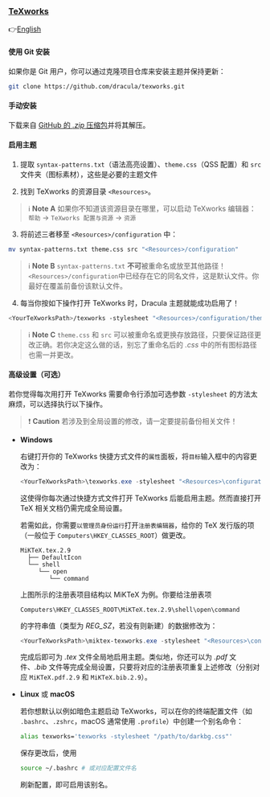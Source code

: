 ### [TeXworks](https://tug.org/texworks/)

👉[English](./INSTALL.md)

#### 使用 Git 安装

如果你是 Git 用户，你可以通过克隆项目仓库来安装主题并保持更新：

```bash
git clone https://github.com/dracula/texworks.git
```

#### 手动安装

下载来自 [GitHub 的 _.zip_ 压缩包](https://github.com/dracula/texworks/archive/main.zip)并将其解压。

#### 启用主题

1. 提取 `syntax-patterns.txt`（语法高亮设置）、`theme.css`（QSS 配置）和 `src` 文件夹（图标素材），这些是必要的主题文件

2. 找到 TeXworks 的资源目录 `<Resources>`。

> ℹ️ **Note A**
> 如果你不知道该资源目录在哪里，可以启动 TeXworks 编辑器：`帮助` -> `TeXworks 配置与资源` -> `资源`

3. 将前述三者移至 `<Resources>/configuration` 中：

```bash
mv syntax-patterns.txt theme.css src "<Resources>/configuration"
```

> ℹ️ **Note B**
> `syntax-patterns.txt` **不可**被重命名或放至其他路径！`<Resources>/configuration`中已经存在它的同名文件，这是默认文件。你最好在覆盖前备份该默认文件。

4. 每当你按如下操作打开 TeXworks 时，Dracula 主题就能成功启用了！

```bash
<YourTeXworksPath>/texworks -stylesheet "<Resources>/configuration/theme.css"
```

> ℹ️ **Note C**
> `theme.css` 和 `src` 可以被重命名或更换存放路径，只要保证路径更改正确。若你决定这么做的话，别忘了重命名后的 _.css_ 中的所有图标路径也需一并更改。

#### 高级设置（可选）

若你觉得每次用打开 TeXworks 需要命令行添加可选参数 `-stylesheet` 的方法太麻烦，可以选择执行以下操作。

> ❗ **Caution**
> 若涉及到全局设置的修改，请一定要提前备份相关文件！

- **Windows**

  右键打开你的 TeXworks 快捷方式文件的`属性`面板，将`目标`输入框中的内容更改为：

  ```powershell
  <YourTeXworksPath>\texworks.exe -stylesheet "<Resources>\configuration\theme.css"
  ```

  这使得你每次通过快捷方式文件打开 TeXworks 后能启用主题。然而直接打开 TeX 相关文档仍需完成全局设置。
  
  若需如此，你需要`以管理员身份运行`打开`注册表编辑器`，给你的 TeX 发行版的项（一般位于 `Computers\HKEY_CLASSES_ROOT`）做更改。
  
  ```
  MiKTeX.tex.2.9
    ├── DefaultIcon
    └── shell
       └── open
          └── command
  ```
  
  上图所示的注册表项目结构以 MiKTeX 为例。你要给注册表项
  
  ```
  Computers\HKEY_CLASSES_ROOT\MiKTeX.tex.2.9\shell\open\command
  ```
  
  的字符串值（类型为 _REG_SZ_，若没有则新建）的数据修改为：

  ```powershell
  <YourTeXworksPath>\miktex-texworks.exe -stylesheet "<Resources>\configuration\theme.css" "%1"
  ```

  完成后即可为 _.tex_ 文件全局地启用主题。类似地，你还可以为 _.pdf_ 文件、_.bib_ 文件等完成全局设置，只要将对应的注册表项重复上述修改（分别对应 `MiKTeX.pdf.2.9` 和 `MiKTeX.bib.2.9`）。

- **Linux** 或 **macOS**

  若你想默认以例如暗色主题启动 TeXworks，可以在你的终端配置文件（如 `.bashrc`、`.zshrc`，macOS 通常使用 `.profile`）中创建一个别名命令：

  ```bash
  alias texworks='texworks -stylesheet "/path/to/darkbg.css"'
  ```
  
  保存更改后，使用
  
  ```bash
  source ~/.bashrc # 或对应配置文件名
  ```
  
  刷新配置，即可启用该别名。
